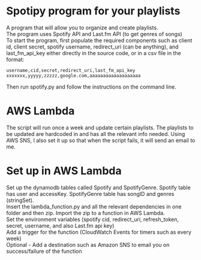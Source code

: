 # Spotipy program for your playlists
A program that will allow you to organize and create playlists.\
The program uses Spotify API and Last.fm API (to get genres of songs)\
To start the program, first populate the required components such as client id, client secret, spotify username, redirect_uri (can be anything), and last_fm_api_key either directly in the source code, or in a csv file in the format: 
```
username,cid,secret,redirect_uri,last_fm_api_key
xxxxxxx,yyyyy,zzzzz,google.com,aaaaaaaaaaaaaaaaaaa
```
Then run spotify.py and follow the instructions on the command line.

# AWS Lambda
The script will run once a week and update certain playlists. The playlists to be updated are hardcoded in and has all the relevant info needed. Using AWS SNS, I also set it up so that when the script fails, it will send an email to me.

# Set up in AWS Lambda
Set up the dynamodb tables called Spotify and SpotifyGenre. Spotify table has user and accessKey. SpotifyGenre table has songID and genres (stringSet).\
Insert the lambda_function.py and all the relevant dependencies in one folder and then zip. Import the zip to a function in AWS Lambda.\
Set the environment variables (spotify cid, redirect_uri, refresh_token, secret, username, and also Last.fm api key)\
Add a trigger for the function (CloudWatch Events for timers such as every week)\
Optional - Add a destination such as Amazon SNS to email you on success/failure of the function